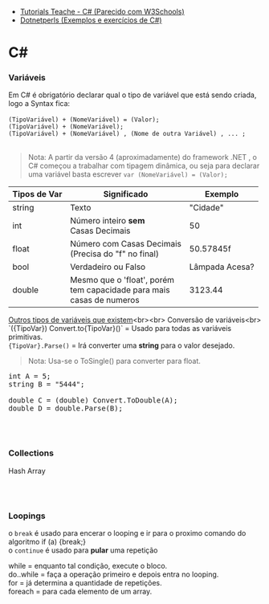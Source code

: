 * [Tutorials Teache - C# (Parecido com W3Schools)](http://www.tutorialsteacher.com/csharp/csharp-tutorials)
* [Dotnetperls (Exemplos e exercícios de C#)](https://www.dotnetperls.com/)

# C#

<!-- Não esquecer de colocar get/set no obj do javascript-->

### Variáveis

Em C# é obrigatório declarar qual o tipo de variável que está sendo criada, logo a Syntax fica:<br><br>
`(TipoVariável) + (NomeVariável) = (Valor);`<br>
`(TipoVariável) + (NomeVariável);`<br>
`(TipoVariável) + (NomeVariável) , (Nome de outra Variável) , ... ;`<br><br>

> Nota: A partir da versão 4 (aproximadamente) do framework .NET , o C# começou a trabalhar com tipagem dinâmica, ou seja para declarar uma variável basta escrever `var (NomeVariável) = (Valor);`

Tipos de Var | Significado | Exemplo
--- | --- | ---
string | Texto | "Cidade"
int | Número inteiro **sem**<br> Casas Decimais | 50
float | Número com Casas Decimais<br>(Precisa do "f" no final) | 50.57845f
bool | Verdadeiro ou Falso | Lâmpada Acesa?
double | Mesmo que o 'float', porém<br> tem capacidade para mais<br>casas de numeros | 3123.44

[Outros tipos de variáveis que existem](https://docs.microsoft.com/pt-br/previous-versions/visualstudio/visual-studio-2008/ms228360(v=vs.90)#tipos-de-dados-internas)<br><br>
Conversão de variáveis<br>
`({TipoVar}) Convert.to{TipoVar}()` = Usado para todas as variáveis primitivas.<br>
`{TipoVar}.Parse()` = Irá converter uma **string** para o valor desejado.<br>
> Nota: Usa-se o ToSingle() para converter para float.

<pre>
int A = 5;
string B = "5444";

double C = (double) Convert.ToDouble(A);
double D = double.Parse(B);
</pre>

<br><br>

### Collections

Hash
Array

<br><br>

### Loopings

o `break` é usado para encerar o looping e ir para o proximo comando do algoritmo if (a) {break;}<br>
o `continue` é usado para **pular** uma repetição

while = enquanto tal condição, execute o bloco.<br>
do..while = faça a operação primeiro e depois entra no looping.<br>
for = já determina a quantidade de repetições.<br>
foreach = para cada elemento de um array.

<br><br>
